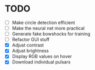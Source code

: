 # TODO

- [ ] Make circle detection efficient
- [ ] Make the neural net more practical
- [ ] Generate fake bowshocks for training
- [ ] Refactor GUI stuff
- [x] Adjust contrast
- [x] Adjust brightness
- [x] Display RGB values on hover
- [x] Download individual pulsars
